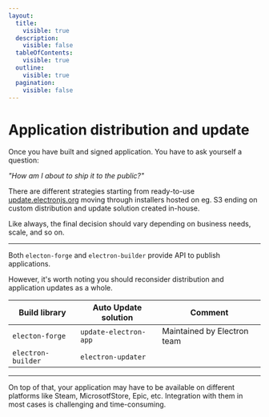 ```yaml
---
layout:
  title:
    visible: true
  description:
    visible: false
  tableOfContents:
    visible: true
  outline:
    visible: true
  pagination:
    visible: false
---
```


# Application distribution and update

Once you have built and signed application. You have to ask yourself a question:

_"How am I about to ship it to the public?"_

There are different strategies starting from ready-to-use [update.electronjs.org](https://www.electronjs.org/docs/latest/tutorial/tutorial-publishing-updating#using-updateelectronjsorg) moving through installers hosted on eg. S3 ending on custom distribution and update solution created in-house.

Like always, the final decision should vary depending on business needs, scale, and so on.

***

Both `electon-forge` and `electron-builder` provide API to publish applications.

However, it's worth noting you should reconsider distribution and application updates as a whole.

| Build library      | Auto Update solution  | Comment                     |
| ------------------ | --------------------- | --------------------------- |
| `electon-forge`    | `update-electron-app` | Maintained by Electron team |
| `electron-builder` | `electron-updater`    |                             |



***

On top of that, your application may have to be available on different platforms like Steam, MicrosotfStore, Epic, etc. Integration with them in most cases is challenging and time-consuming.
